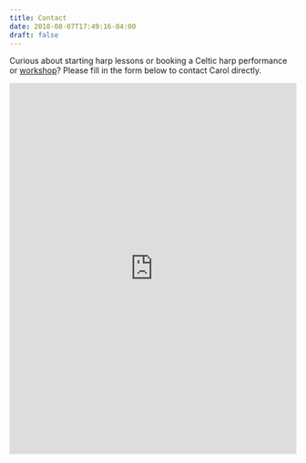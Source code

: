 ```yaml
---
title: Contact
date: 2018-08-07T17:49:16-04:00
draft: false
---
```



<p class="lead">Curious about starting harp lessons or booking a Celtic harp performance or <a href="/lessons">workshop</a>? Please fill in the form below to contact Carol directly.</p>

<iframe height="650" allowTransparency="true" frameborder="0" scrolling="no" style="width:100%;border:none"  src="https://peterkappus.wufoo.com/embed/zkc24yn0xx6g95/"><a href="https://peterkappus.wufoo.com/forms/zkc24yn0xx6g95/">Fill out my Wufoo form!</a></iframe>
